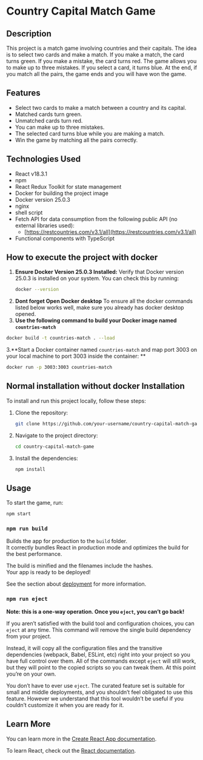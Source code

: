 # Country Capital Match Game

## Description

This project is a match game involving countries and their capitals. The idea is to select two cards and make a match. If you make a match, the card turns green. If you make a mistake, the card turns red. The game allows you to make up to three mistakes. If you select a card, it turns blue. At the end, if you match all the pairs, the game ends and you will have won the game.

## Features

- Select two cards to make a match between a country and its capital.
- Matched cards turn green.
- Unmatched cards turn red.
- You can make up to three mistakes.
- The selected card turns blue while you are making a match.
- Win the game by matching all the pairs correctly.

## Technologies Used

- React v18.3.1
- npm
- React Redux Toolkit for state management
- Docker for building the project image
- Docker version 25.0.3
- nginx
- shell script
- Fetch API for data consumption from the following public API (no external libraries used):
  - [https://restcountries.com/v3.1/all](https://restcountries.com/v3.1/all)
- Functional components with TypeScript

## How to execute the project with docker
1. **Ensure Docker Version 25.0.3 Installed:**
   Verify that Docker version 25.0.3 is installed on your system. You can check this by running:
   ```sh
   docker --version
2. **Dont forget Open Docker desktop**
    To ensure all the docker commands listed below works well, make sure you already has docker desktop opened.
3. **Use the following command to build your Docker image named `countries-match`**
```sh
docker build -t countries-match . --load
```
3.**Start a Docker container named `countries-match` and map port 3003 on your local machine to port 3003 inside the container: ** 
```sh
docker run -p 3003:3003 countries-match
```

## Normal installation without docker Installation

To install and run this project locally, follow these steps:

1. Clone the repository:
    ```sh
    git clone https://github.com/your-username/country-capital-match-game.git
    ```
2. Navigate to the project directory:
    ```sh
    cd country-capital-match-game
    ```
3. Install the dependencies:
    ```sh
    npm install
    ```

## Usage

To start the game, run:
```sh
npm start
```

### `npm run build`

Builds the app for production to the `build` folder.\
It correctly bundles React in production mode and optimizes the build for the best performance.

The build is minified and the filenames include the hashes.\
Your app is ready to be deployed!

See the section about [deployment](https://facebook.github.io/create-react-app/docs/deployment) for more information.

### `npm run eject`

**Note: this is a one-way operation. Once you `eject`, you can’t go back!**

If you aren’t satisfied with the build tool and configuration choices, you can `eject` at any time. This command will remove the single build dependency from your project.

Instead, it will copy all the configuration files and the transitive dependencies (webpack, Babel, ESLint, etc) right into your project so you have full control over them. All of the commands except `eject` will still work, but they will point to the copied scripts so you can tweak them. At this point you’re on your own.

You don’t have to ever use `eject`. The curated feature set is suitable for small and middle deployments, and you shouldn’t feel obligated to use this feature. However we understand that this tool wouldn’t be useful if you couldn’t customize it when you are ready for it.

## Learn More

You can learn more in the [Create React App documentation](https://facebook.github.io/create-react-app/docs/getting-started).

To learn React, check out the [React documentation](https://reactjs.org/).
